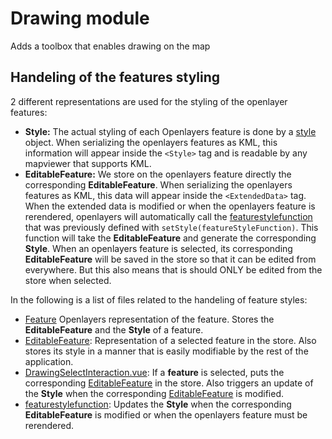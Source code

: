 # Drawing module

Adds a toolbox that enables drawing on the map

## Handeling of the features styling

2 different representations are used for the styling of the openlayer features:

- **Style:** The actual styling of each Openlayers feature is done by a
  [style](https://openlayers.org/en/latest/apidoc/module-ol_style_Style-Style.html) object.
  When serializing the openlayers features as KML, this information will appear inside the
  `<Style>` tag and is readable by any mapviewer that supports KML.
- **EditableFeature:** We store on the openlayers feature directly the corresponding **EditableFeature**. When
  serializing the openlayers features as KML, this data will appear inside the `<ExtendedData>` tag. When the
  extended data is modified or when the openlayers feature is rerendered, openlayers will automatically call
  the [featurestylefunction](lib/style.js) that was previously defined with `setStyle(featureStyleFunction)`.
  This function will take the **EditableFeature** and generate the corresponding **Style**. When an
  openlayers feature is selected, its corresponding **EditableFeature** will be saved in the store so
  that it can be edited from everywhere. But this also means that is should ONLY be edited from the
  store when selected.

In the following is a list of files related to the handeling of feature styles:

- [Feature](https://openlayers.org/en/latest/apidoc/module-ol_Feature-Feature.html) Openlayers
  representation of the feature. Stores the **EditableFeature** and the **Style** of a feature.
- [EditableFeature](../../api/features.api.js): Representation of a selected feature in the store. Also
  stores its style in a manner that is easily modifiable by the rest of the application.
- [DrawingSelectInteraction.vue](components/DrawingSelectInteraction.vue): If a **feature** is
  selected, puts the corresponding [EditableFeature](../../api/features.api.js) in the store.
  Also triggers an update of the **Style** when the corresponding [EditableFeature](../../api/features.api.js)
  is modified.
- [featurestylefunction](lib/style.js): Updates the **Style** when the corresponding **EditableFeature**
  is modified or when the openlayers feature must be rerendered.
